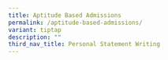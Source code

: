 ```yaml
---
title: Aptitude Based Admissions
permalink: /aptitude-based-admissions/
variant: tiptap
description: ""
third_nav_title: Personal Statement Writing
---
```

